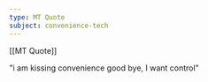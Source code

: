 ```yaml
---
type: MT Quote
subject: convenience-tech
---
```

[[MT Quote]]

"i am kissing convenience good bye, I want control"